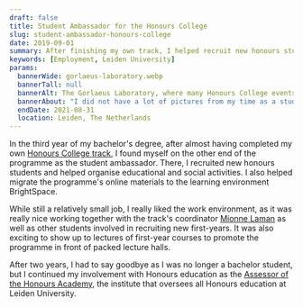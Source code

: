 ```yaml
---
draft: false
title: Student Ambassador for the Honours College
slug: student-ambassador-honours-college
date: 2019-09-01
summary: After finishing my own track, I helped recruit new honours students and organised various activities. 
keywords: [Employment, Leiden University]
params:
  bannerWide: gorlaeus-laboratory.webp
  bannerTall: null
  bannerAlt: The Gorlaeus Laboratory, where many Honours College events took place
  bannerAbout: "I did not have a lot of pictures from my time as a student ambassador, so here is a picture of the Gorlaeus Laboratory, where many Honours College events took place. Additionally, it housed the office of track coordinator Mionne Laman, where I sometimes worked as well."
  endDate: 2021-08-31
  location: Leiden, The Netherlands
---
```


In the third year of my bachelor's degree, after almost having completed my own [Honours College track](/education/honours-college), I found myself on the other end of the programme as the student ambassador. There, I recruited new honours students and helped organise educational and social activities. I also helped migrate the programme's online materials to the learning environment BrightSpace.

While still a relatively small job, I really liked the work environment, as it was really nice working together with the track's coordinator [Mionne Laman](https://www.universiteitleiden.nl/en/staffmembers/mionne-laman "Mionne's page on the Leiden University website") as well as other students involved in recruiting new first-years. It was also exciting to show up to lectures of first-year courses to promote the programme in front of packed lecture halls.

After two years, I had to say goodbye as I was no longer a bachelor student, but I continued my involvement with Honours education as the [Assessor of the Honours Academy](/experience/assessor-honours-academy), the institute that oversees all Honours education at Leiden University.